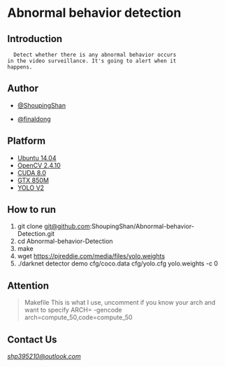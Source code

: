  # Abnormal behavior detection
 ## Introduction
      Detect whether there is any abnormal behavior occurs
    in the video surveillance. It's going to alert when it
    happens.
 ## Author
* [@ShoupingShan](https://github.com/ShoupingShan)

* [@finaldong](https://github.com/finaldong)

## Platform
* [Ubuntu 14.04](https://www.ubuntu.com/download/desktop)
* [OpenCV 2.4.10](http://opencv.org/)
* [CUDA 8.0](https://developer.nvidia.com/cuda-downloads)
* [GTX 850M](https://www.geforce.com/hardware/notebook-gpus/geforce-gtx-850m)
* [YOLO V2](https://pjreddie.com/darknet/yolo/)

## How to run

1. git clone git@github.com:ShoupingShan/Abnormal-behavior-Detection.git
2. cd Abnormal-behavior-Detection
3. make
4. wget https://pjreddie.com/media/files/yolo.weights
5. ./darknet detector demo cfg/coco.data cfg/yolo.cfg yolo.weights -c 0

## Attention
  > Makefile
  > This is what I use, uncomment if you know your arch and want to specify
  > ARCH=  -gencode arch=compute_50,code=compute_50

## Contact Us

  *shp395210@outlook.com*
